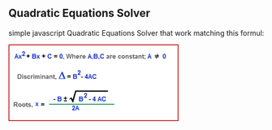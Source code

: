 ## Quadratic Equations Solver
simple javascript Quadratic Equations Solver that work matching this formul:

![formuls](formuls.png)
